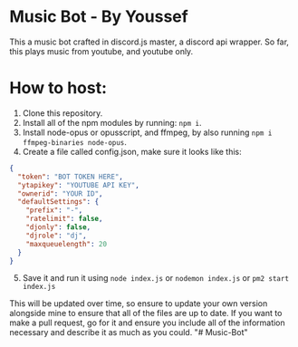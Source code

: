 # Music Bot - By Youssef

This a music bot crafted in discord.js master, a discord api wrapper. So far, this plays music from youtube, and youtube only. 

# How to host:

1. Clone this repository.
2. Install all of the npm modules by running: `npm i`.
3. Install node-opus or opusscript, and ffmpeg, by also running `npm i ffmpeg-binaries node-opus`.
4. Create a file called config.json, make sure it looks like this:

```json
{
  "token": "BOT TOKEN HERE",
  "ytapikey": "YOUTUBE API KEY",
  "ownerid": "YOUR ID",
  "defaultSettings": {
    "prefix": "-",
    "ratelimit": false,
    "djonly": false,
    "djrole": "dj",
    "maxqueuelength": 20
  }
}
```
5. Save it and run it using `node index.js` or `nodemon index.js` or `pm2 start index.js`

This will be updated over time, so ensure to update your own version alongside mine to ensure that all of the files are up to date. If you want to make a pull request, go for it and ensure you include all of the information necessary and describe it as much as you could. "# Music-Bot" 
